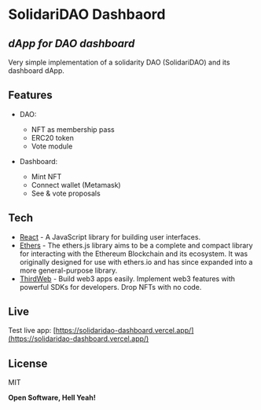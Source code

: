 # SolidariDAO Dashbaord
## _dApp for DAO dashboard_

Very simple implementation of a solidarity DAO (SolidariDAO) and its dashboard dApp.

## Features

- DAO:
  - NFT as membership pass
  - ERC20 token
  - Vote module

- Dashboard:
  - Mint NFT
  - Connect wallet (Metamask)
  - See & vote proposals


## Tech

- [React](https://reactjs.org/) - A JavaScript library for building user interfaces.
- [Ethers](https://docs.ethers.io/v5/getting-started/) - The ethers.js library aims to be a complete and compact library for interacting with the Ethereum Blockchain and its ecosystem. It was originally designed for use with ethers.io and has since expanded into a more general-purpose library.
- [ThirdWeb](https://thirdweb.com/) - Build web3 apps easily. Implement web3 features with powerful SDKs for developers. Drop NFTs with no code.


## Live

Test live app: [https://solidaridao-dashboard.vercel.app/](https://solidaridao-dashboard.vercel.app/)


## License

MIT

**Open Software, Hell Yeah!**
